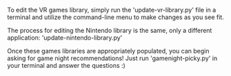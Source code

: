 To edit the VR games library, simply run the 'update-vr-library.py' file in a terminal and utilize the command-line menu to make changes as you see fit.

The process for editing the Nintendo library is the same, only a different application: 'update-nintendo-library.py'

Once these games libraries are appropriately populated, you can begin asking for game night recommendations! Just run 'gamenight-picky.py' in your terminal and answer the questions :)
